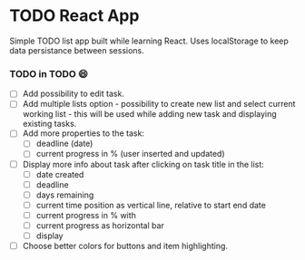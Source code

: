 # TODO React App

Simple TODO list app built while learning React. Uses localStorage to keep data persistance between sessions.

### TODO in TODO 😄

- [ ] Add possibility to edit task.
- [ ] Add multiple lists option - possibility to create new list and select current working list - this will be used while adding new task and displaying existing tasks.
- [ ] Add more properties to the task:
  - [ ] deadline (date)
  - [ ] current progress in % (user inserted and updated)
- [ ] Display more info about task after clicking on task title in the list:
  - [ ] date created
  - [ ] deadline
  - [ ] days remaining
  - [ ] current time position as vertical line, relative to start end date
  - [ ] current progress in % with
  - [ ] current progress as horizontal bar
  - [ ] display
- [ ] Choose better colors for buttons and item highlighting.
